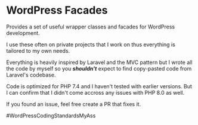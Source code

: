 # WordPress Facades

Provides a set of useful wrapper classes and facades for WordPress development.

I use these often on private projects that I work on thus everything is tailored to my own needs.

Everything is heavily inspired by Laravel and the MVC pattern but I wrote all the code by myself so
you ***shouldn't*** expect to find copy-pasted code from Laravel's codebase.

Code is optimized for PHP 7.4 and I haven't tested with earlier versions. But I can confirm that I
didn't come accross any issues with PHP 8.0 as well.

If you found an issue, feel free create a PR that fixes it. 

\#WordPressCodingStandardsMyAss